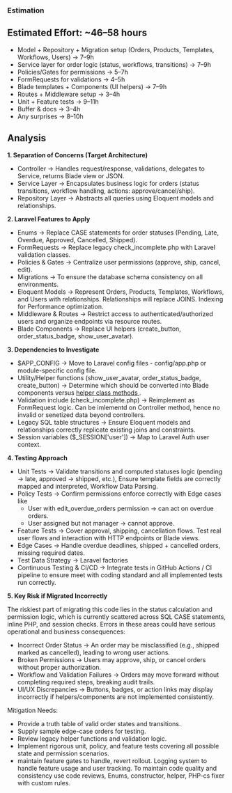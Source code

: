 <script src="https://gist.github.com/ShayneDATS/6d8cec51fa001309f0277bf728ad5b9d.js"></script>

### Estimation

## Estimated Effort: ~46–58 hours
- Model + Repository + Migration setup (Orders, Products, Templates, Workflows, Users) → 7–9h
- Service layer for order logic (status, workflows, transitions) → 7–9h
- Policies/Gates for permissions → 5–7h
- FormRequests for validations → 4–5h
- Blade templates + Components (UI helpers) → 7–9h
- Routes + Middleware setup → 3–4h
- Unit + Feature tests → 9–11h
- Buffer & docs → 3–4h
- Any surprises → 8–10h

## Analysis

**1. Separation of Concerns (Target Architecture)**

- Controller → Handles request/response, validations, delegates to Service, returns Blade view or JSON.
- Service Layer → Encapsulates business logic for orders (status transitions, workflow handling, actions: approve/cancel/ship).
- Repository Layer → Abstracts all queries using Eloquent models and relationships.

**2. Laravel Features to Apply**

- Enums → Replace CASE statements for order statuses (Pending, Late, Overdue, Approved, Cancelled, Shipped).
- FormRequests → Replace legacy check_incomplete.php with Laravel validation classes.
- Policies & Gates → Centralize user permissions (approve, ship, cancel, edit).
- Migrations → To ensure the database schema consistency on all environments.
- Eloquent Models → Represent Orders, Products, Templates, Workflows, and Users with relationships. Relationships will replace JOINS. Indexing for Performance optimization.
- Middleware & Routes → Restrict access to authenticated/authorized users and organize endpoints via resource routes.
- Blade Components → Replace UI helpers (create_button, order_status_badge, show_user_avatar).

**3. Dependencies to Investigate**

- $APP_CONFIG → Move to Laravel config files - config/app.php or module-specific config file.
- Utility/Helper functions (show_user_avatar, order_status_badge, create_button) → Determine which should be converted into Blade components versus <a href="https://github.com/nidhiG2610/Migration-Analysis/blob/master/create-laravel-helper.md"> helper class methods </a>.
- Validation include (check_incomplete.php) → Reimplement as FormRequest logic.  Can be imlementd on Controller method, hence no invalid or senetized data beyond controllers.
- Legacy SQL table structures → Ensure Eloquent models and relationships correctly replicate existing joins and constraints.
- Session variables ($_SESSION['user']) → Map to Laravel Auth user context.

**4. Testing Approach**

- Unit Tests → Validate transitions and computed statuses logic (pending → late, approved → shipped, etc.), Ensure template fields are correctly mapped and interpreted, Workflow Data Parsing.
- Policy Tests → Confirm permissions enforce correctly with Edge cases like
    - User with edit_overdue_orders permission → can act on overdue orders.
    - User assigned but not manager → cannot approve.
- Feature Tests → Cover approval, shipping, cancellation flows. Test real user flows and interaction with HTTP endpoints or Blade views.
- Edge Cases → Handle overdue deadlines, shipped + cancelled orders, missing required dates.
- Test Data Strategy → Laravel factories
- Continuous Testing & CI/CD  → Integrate tests in GitHub Actions / CI pipeline to ensure meet with coding standard and all implemented tests run correctly.

**5. Key Risk if Migrated Incorrectly**

The riskiest part of migrating this code lies in the status calculation and permission logic, which is currently scattered across SQL CASE statements, inline PHP, and session checks. Errors in these areas could have serious operational and business consequences:

- Incorrect Order Status → An order may be misclassified (e.g., shipped marked as cancelled), leading to wrong user actions.
- Broken Permissions → Users may approve, ship, or cancel orders without proper authorization.
- Workflow and Validation Failures → Orders may move forward without completing required steps, breaking audit trails.
- UI/UX Discrepancies → Buttons, badges, or action links may display incorrectly if helpers/components are not implemented consistently.

Mitigation Needs:
- Provide a truth table of valid order states and transitions.
- Supply sample edge-case orders for testing.
- Review legacy helper functions and validation logic.
- Implement rigorous unit, policy, and feature tests covering all possible state and permission scenarios.
- maintain feature gates to handle, revert rollout. Logging system to handle feature usage and user tracking. To maintain code quality and consistency use code reviews, Enums, constructor, helper, PHP-cs fixer with custom rules.
